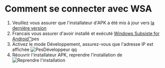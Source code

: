 # Comment se connecter avec WSA
1. Veuillez vous assurer que l'installateur d'APK a été mis à jour vers [la dernière version](https://www.microsoft.com/store/productId/9P2JFQ43FPPG "APK Installer")
2. Francais vous assurer d'avoir installé et exécuté [Windows Subsiste for Android™](https://www.microsoft.com/store/productId/9P3395VX91NR)pes
3. Activez le mode Développement, assurez-vous que l'adresse IP est affichée ![PesDéveloppeur
qq
](https://raw.githubusercontent.com/Paving-Base/APK-Installer/screenshots/Documents/Tutorials/How%20To%20Connect%20WSA/Images/Snipaste_2022-10-02_19-02-09.png)
4. Réouvrir l'installateur APK, reprendre l'installation de ![Reprendre l'installation](https://raw.githubusercontent.com/Paving-Base/APK-Installer/screenshots/Documents/Tutorials/How%20To%20Connect%20WSA/Images/Snipaste_2022-10-02_17-34-04.png)
